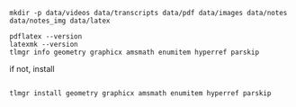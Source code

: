 ```
mkdir -p data/videos data/transcripts data/pdf data/images data/notes data/notes_img data/latex
```

```
pdflatex --version
latexmk --version
tlmgr info geometry graphicx amsmath enumitem hyperref parskip
```

if not, install

```

tlmgr install geometry graphicx amsmath enumitem hyperref parskip
```

```

```
